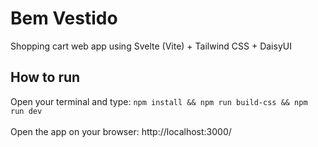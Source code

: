# Bem Vestido
Shopping cart web app using Svelte (Vite) + Tailwind CSS + DaisyUI

## How to run

Open your terminal and type: ```npm install && npm run build-css && npm run dev``` <br><br>
Open the app on your browser: http://localhost:3000/
